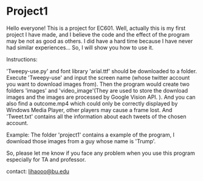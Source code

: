 # Project1
Hello everyone! 
This is a project for EC601. Well, actually this is my first project I have made, and I believe the code and the effect of the program may be not as good as others. I did have a hard time because I have never had similar experiences... So, I will show you how to use it.

Instructions: 

'Tweepy-use.py' and font library 'arial.ttf' should be downloaded to a folder.
Execute 'Tweepy-use' and input the screen name (whose twitter account you want to download images from). Then the program would create two folders 'images' and 'video_image'(They are used to store the download images and the images are processed by Google Vision API. ). And you can also find a outcome.mp4 which could only be correctly displayed by Windows Media Player, other players may cause a frame lost. And 'Tweet.txt' contains all the information about each tweets of the chosen account.

Example: The folder 'project1' contains a example of the program, I download those images from a guy whose name is 'Trump'.

So, please let me know if you face any problem when you use this program especially for TA and professor.

contact: lihaooo@bu.edu
